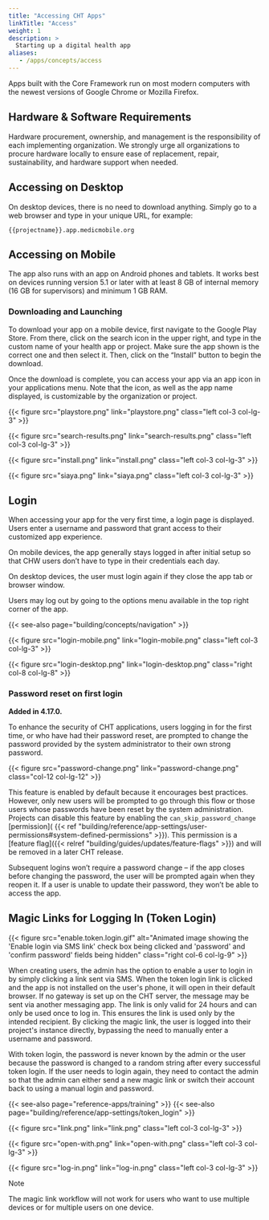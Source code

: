 ```yaml
---
title: "Accessing CHT Apps"
linkTitle: "Access"
weight: 1
description: >
  Starting up a digital health app
aliases:
   - /apps/concepts/access
---
```


Apps built with the Core Framework run on most modern computers with the newest versions of Google Chrome or Mozilla Firefox.

## Hardware & Software Requirements

Hardware procurement, ownership, and management is the responsibility of each implementing organization. We strongly urge all organizations to procure hardware locally to ensure ease of replacement, repair, sustainability, and hardware support when needed.


## Accessing on Desktop

On desktop devices, there is no need to download anything. Simply go to a web browser and type in your unique URL, for example:

`{{projectname}}.app.medicmobile.org`

## Accessing on Mobile

The app also runs with an app on Android phones and tablets. It works best on devices running version 5.1 or later with at least 8 GB of internal memory (16 GB for supervisors) and minimum 1 GB RAM.

### Downloading and Launching

To download your app on a mobile device, first navigate to the Google Play Store. From there, click on the search icon in the upper right, and type in the custom name of your health app or project. Make sure the app shown is the correct one and then select it. Then, click on the “Install” button to begin the download.

Once the download is complete, you can access your app via an app icon in your applications menu. Note that the icon, as well as the app name displayed, is customizable by the organization or project.

{{< figure src="playstore.png" link="playstore.png" class="left col-3 col-lg-3" >}}

{{< figure src="search-results.png" link="search-results.png" class="left col-3 col-lg-3" >}}

{{< figure src="install.png" link="install.png" class="left col-3 col-lg-3" >}}

{{< figure src="siaya.png" link="siaya.png" class="left col-3 col-lg-3" >}}


## Login

When accessing your app for the very first time, a login page is displayed. Users enter a username and password that grant access to their customized app experience.

On mobile devices, the app generally stays logged in after initial setup so that CHW users don’t have to type in their credentials each day.

On desktop devices, the user must login again if they close the app tab or browser window.

Users may log out by going to the options menu available in the top right corner of the app.

{{< see-also page="building/concepts/navigation" >}}

{{< figure src="login-mobile.png" link="login-mobile.png" class="left col-3 col-lg-3" >}}

{{< figure src="login-desktop.png" link="login-desktop.png" class="right col-8 col-lg-8" >}}

### Password reset on first login

**Added in 4.17.0.**

To enhance the security of CHT applications, users logging in for the first time, or who have had their password reset, are prompted to change the password provided by the system administrator to their own strong password.

{{< figure src="password-change.png" link="password-change.png" class="col-12 col-lg-12" >}}

This feature is enabled by default because it encourages best practices. However, only new users will be prompted to go through this flow or those users whose passwords have been reset by the system administration.
Projects can disable this feature by enabling the `can_skip_password_change` [permission]( {{< ref "building/reference/app-settings/user-permissions#system-defined-permissions" >}}). This permission is a [feature flag]({{< relref "building/guides/updates/feature-flags" >}}) and will be removed in a later CHT release.

Subsequent logins won’t require a password change – if the app closes before changing the password, the user will be prompted again when they reopen it. If a user is unable to update their password, they won’t be able to access the app.


## Magic Links for Logging In (Token Login)

{{< figure src="enable.token.login.gif" alt="Animated image showing the 'Enable login via SMS link' check box being clicked and 'password' and 'confirm password' fields being hidden" class="right col-6 col-lg-9" >}}

When creating users, the admin has the option to enable a user to login in by simply clicking a link sent via SMS. When the token login link is clicked and the app is not installed on the user's phone, it will open in their default browser. If no gateway is set up on the CHT server, the message may be sent via another messaging app. The link is only valid for 24 hours and can only be used once to log in. This ensures the link is used only by the intended recipient. By clicking the magic link, the user is logged into their project's instance directly, bypassing the need to manually enter a username and password.

With token login, the password is never known by the admin or the user because the password is changed to a random string after every successful token login. If the user needs to login again, they need to contact the admin so that the admin can either send a new magic link or switch their account back to using a manual login and password.

{{< see-also page="reference-apps/training" >}}
{{< see-also page="building/reference/app-settings/token_login" >}}


{{< figure src="link.png" link="link.png" class="left col-3 col-lg-3" >}}

{{< figure src="open-with.png" link="open-with.png" class="left col-3 col-lg-3" >}}

{{< figure src="log-in.png" link="log-in.png" class="left col-3 col-lg-3" >}}

> [!NOTE]
> The magic link workflow will not work for users who want to use multiple devices or for multiple users on one device.


